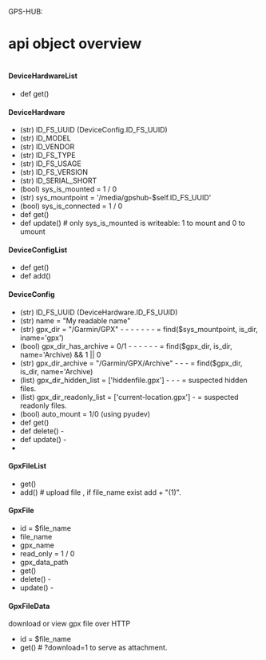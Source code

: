 GPS-HUB:

# 
# api object overview
#


#### DeviceHardwareList
  - def get()
#### DeviceHardware
  - (str) ID_FS_UUID (DeviceConfig.ID_FS_UUID)
  - (str) ID_MODEL
  - (str) ID_VENDOR
  - (str) ID_FS_TYPE
  - (str) ID_FS_USAGE
  - (str) ID_FS_VERSION
  - (str) ID_SERIAL_SHORT
  - (bool) sys_is_mounted = 1 / 0 
  - (str) sys_mountpoint = '/media/gpshub-$self.ID_FS_UUID'
  - (bool) sys_is_connected = 1 / 0
  - def get()
  - def update()  # only sys_is_mounted is writeable: 1 to mount and 0 to umount

#### DeviceConfigList
  - def get()
  - def add()
#### DeviceConfig
  - (str) ID_FS_UUID (DeviceHardware.ID_FS_UUID)
  - (str) name = "My readable name"
  - (str) gpx_dir = "/Garmin/GPX"  -   -   -   -   -   -   -  = find($sys_mountpoint, is_dir, iname='gpx')
  - (bool) gpx_dir_has_archive = 0/1  -   -   -   -   -   -    = find($gpx_dir, is_dir, name='Archive) && 1 || 0
  - (str) gpx_dir_archive = "/Garmin/GPX/Archive"  -   -   -  = find($gpx_dir, is_dir, name='Archive)
  - (list) gpx_dir_hidden_list = ['hiddenfile.gpx']  -   -   - = suspected hidden files.
  - (list) gpx_dir_readonly_list = ['current-location.gpx']  - = suspected readonly files.
  - (bool) auto_mount = 1/0 (using pyudev)
  - def get()
  - def delete()  - 
  - def update()  - 
  - 
#### GpxFileList
  - get()
  - add()  # upload file , if file_name exist add + "(1)". 
#### GpxFile
  - id = $file_name
  - file_name   
  - gpx_name
  - read_only = 1 / 0 
  - gpx_data_path
  - get()
  - delete()  - 
  - update()  - 

#### GpxFileData
  download or view gpx file over HTTP
  - id = $file_name
  - get() # ?download=1 to serve as attachment.

